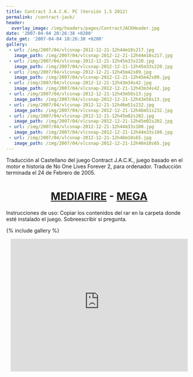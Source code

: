 ```yaml
---
title: Contract J.A.C.K. PC (Versión 1.5 2012)
permalink: /contract-jack/
header:
  overlay_image: /img/headers/pages/ContractJACKHeader.jpg
date: '2007-04-04 20:26:38 +0200'
date_gmt: '2007-04-04 18:26:38 +0200'
gallery:
 - url: /img/2007/04/vlcsnap-2012-12-21-12h44m18s217.jpg
   image_path: /img/2007/04/vlcsnap-2012-12-21-12h44m18s217.jpg
 - url: /img/2007/04/vlcsnap-2012-12-21-12h45m33s220.jpg
   image_path: /img/2007/04/vlcsnap-2012-12-21-12h45m33s220.jpg
 - url: /img/2007/04/vlcsnap-2012-12-21-12h45m42s89.jpg
   image_path: /img/2007/04/vlcsnap-2012-12-21-12h45m42s89.jpg
 - url: /img/2007/04/vlcsnap-2012-12-21-12h43m34s42.jpg
   image_path: /img/2007/04/vlcsnap-2012-12-21-12h43m34s42.jpg
 - url: /img/2007/04/vlcsnap-2012-12-21-12h43m58s13.jpg
   image_path: /img/2007/04/vlcsnap-2012-12-21-12h43m58s13.jpg
 - url: /img/2007/04/vlcsnap-2012-12-21-12h46m51s232.jpg
   image_path: /img/2007/04/vlcsnap-2012-12-21-12h46m51s232.jpg
 - url: /img/2007/04/vlcsnap-2012-12-21-12h45m02s202.jpg
   image_path: /img/2007/04/vlcsnap-2012-12-21-12h45m02s202.jpg
 - url: /img/2007/04/vlcsnap-2012-12-21-12h44m33s108.jpg
   image_path: /img/2007/04/vlcsnap-2012-12-21-12h44m33s108.jpg
 - url: /img/2007/04/vlcsnap-2012-12-21-12h46m10s65.jpg
   image_path: /img/2007/04/vlcsnap-2012-12-21-12h46m10s65.jpg
---
```

Traducción al Castellano del juego Contract J.A.C.K., juego basado en el motor e historia de No One Lives Forever 2, para ordenador. Traducción terminada el 24 de Febrero de 2005.

<h1 style="text-align: center;"><a href="http://www.mediafire.com/download/fncxldie1cy6fo9/ContractJACK-ESv15.7z">MEDIAFIRE</a> - <a href="https://mega.nz/#!UAFTTaRS!OAxadwYqm2dmm48yWAmxLa51hXqWc6nMLfqCVLNBNeo">MEGA</a></h1>

Instrucciones de uso: Copiar los contenidos del rar en la carpeta donde esté instalado el juego. Sobreescribir si pregunta.

{% include gallery %}

<center><iframe width="480" height="360" src="https://www.youtube-nocookie.com/embed/qE5jhnkibDM?rel=0" frameborder="0" allow="accelerometer; autoplay; encrypted-media; gyroscope; picture-in-picture" allowfullscreen></iframe></center>
